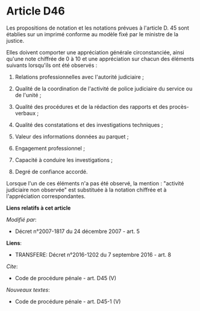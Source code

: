 # Article D46

Les propositions de notation et les notations prévues à l'article D. 45 sont établies sur un imprimé conforme au modèle fixé
par le ministre de la justice. 

Elles doivent comporter une appréciation générale circonstanciée, ainsi qu'une note chiffrée de 0 à 10 et une appréciation
sur chacun des éléments suivants lorsqu'ils ont été observés : 

1. Relations professionnelles avec l'autorité judiciaire ; 

2. Qualité de la coordination de l'activité de police judiciaire du service ou de l'unité ; 

3. Qualité des procédures et de la rédaction des rapports et des procès-verbaux ; 

4. Qualité des constatations et des investigations techniques ; 

5. Valeur des informations données au parquet ; 

6. Engagement professionnel ; 

7. Capacité à conduire les investigations ; 

8. Degré de confiance accordé. 

Lorsque l'un de ces éléments n'a pas été observé, la mention : "activité judiciaire non observée"   est substituée à la
notation chiffrée et à l'appréciation correspondantes.

**Liens relatifs à cet article**

_Modifié par_:

  - Décret n°2007-1817 du 24 décembre 2007 - art. 5

**Liens**:

  - TRANSFERE: Décret n°2016-1202 du 7 septembre 2016 - art. 8

_Cite_:

  - Code de procédure pénale - art. D45 (V)

_Nouveaux textes_:

  - Code de procédure pénale - art. D45-1 (V)
